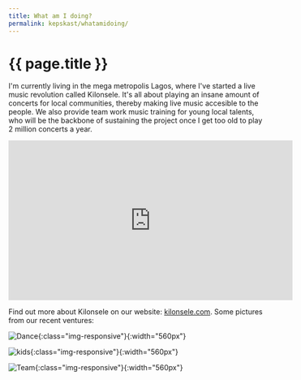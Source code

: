```yaml
---
title: What am I doing?
permalink: kepskast/whatamidoing/
---
```


# {{ page.title }}

I'm currently living in the mega metropolis Lagos, where 
I've started a live music revolution called Kilonsele. It's all about 
playing an insane amount of concerts for local communities, 
thereby making live music accesible to the people. We also provide
team work music training for young local talents, who will be the 
backbone of sustaining the project once I get too old to play 
2 million concerts a year.

<iframe width="560" height="315" src="https://www.youtube.com/embed/oVxVfiXnElY" frameborder="0" allowfullscreen></iframe>


Find out more about Kilonsele on our website: [kilonsele.com](http://kilonsele.com). Some pictures from our recent ventures:

![Dance](/assets/dance.jpg){:class="img-responsive"}{:width="560px"}

![kids](/assets/kids.jpg){:class="img-responsive"}{:width="560px"}

![Team](/assets/ayodeleteam.jpg){:class="img-responsive"}{:width="560px"}





